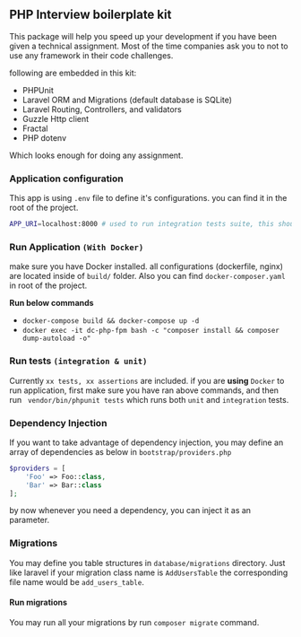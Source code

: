 ## PHP Interview boilerplate kit
This package will help you speed up your development if you have been given a technical assignment.
Most of the time companies ask you to not to use any framework in their code challenges. 

following are embedded in this kit:
- PHPUnit 
- Laravel ORM and Migrations  (default database is SQLite)
- Laravel Routing, Controllers, and validators
- Guzzle Http client
- Fractal
- PHP dotenv

Which looks enough for doing any assignment.

    
### Application configuration
This app is using `.env` file to define it's configurations. you can find it in the root of the project.
```bash
APP_URI=localhost:8000 # used to run integration tests suite, this should be same for application
```
### Run Application `(With Docker)`
make sure you have Docker installed. all configurations (dockerfile, nginx) are located inside of `build/` folder.
Also you can find `docker-composer.yaml` in root of the project.

**Run below commands** 
- `docker-compose build && docker-compose up -d` 
- `docker exec -it dc-php-fpm bash -c "composer install && composer dump-autoload -o"` 

### Run tests `(integration & unit)`
Currently `xx tests, xx assertions` are included.
if you are **using** `Docker` to run application, first make sure you have ran above commands, and then run
` vendor/bin/phpunit tests` which runs both `unit` and `integration` tests.

### Dependency Injection 
If you want to take advantage of dependency injection, you may define an array of dependencies
as below in `bootstrap/providers.php`
```php
$providers = [
    'Foo' => Foo::class,
    'Bar' => Bar::class
];
```
by now whenever you need a dependency, you can inject it as an parameter.

### Migrations
You may define you table structures in `database/migrations` directory. Just like laravel
if your migration class name is `AddUsersTable` the corresponding file name would be `add_users_table`.

#### Run migrations
You may run all your migrations by run `composer migrate` command.